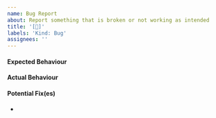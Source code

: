 ```yaml
---
name: Bug Report
about: Report something that is broken or not working as intended
title: '[🐞]'
labels: 'Kind: Bug'
assignees: ''
---
```


#### Expected Behaviour

#### Actual Behaviour

#### Potential Fix(es)
-